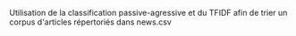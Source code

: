 
Utilisation de la classification passive-agressive et du TFIDF afin de trier un corpus d'articles répertoriés dans news.csv
